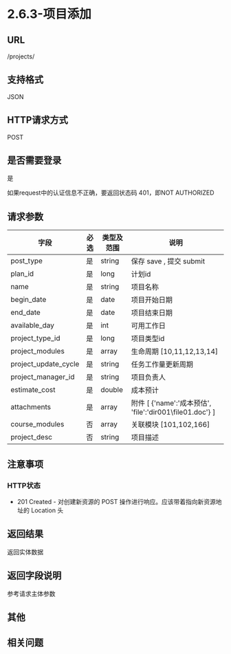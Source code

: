 # 2.6.3-项目添加

## URL

/projects/

## 支持格式

JSON

## HTTP请求方式

POST

## 是否需要登录

是

如果request中的认证信息不正确，要返回状态码 401，即NOT AUTHORIZED

## 请求参数

字段 | 必选 | 类型及范围 | 说明
----|------|----------|-------------
post_type           |   是   | string  | 保存 save , 提交 submit
plan_id             |   是   | long    | 计划id
name                |   是   | string  | 项目名称
begin_date          |   是   | date    | 项目开始日期
end_date            |   是   | date    | 项目结束日期
available_day       |   是   | int     | 可用工作日
project_type_id     |   是   | long    | 项目类型id
project_modules     |   是   | array   | 生命周期 [10,11,12,13,14]
project_update_cycle|   是   | string  | 任务工作量更新周期
project_manager_id  |   是   | string  | 项目负责人
estimate_cost       |   是   | double  | 成本预计
attachments         |   是   | array   | 附件 [ {'name':'成本预估', 'file':'dir001\file01.doc'} ]
course_modules      |   否   | array   | 关联模块 [101,102,166]
project_desc        |   否   | string  | 项目描述

## 注意事项

### HTTP状态

- 201 Created - 对创建新资源的 POST 操作进行响应。应该带着指向新资源地址的 Location 头

## 返回结果

返回实体数据

## 返回字段说明

参考请求主体参数

## 其他

## 相关问题


